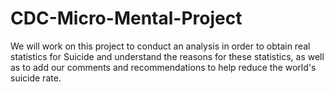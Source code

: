 # CDC-Micro-Mental-Project
We will work on this project to conduct an analysis in order to obtain real statistics for Suicide and understand the reasons for these statistics, as well as to add our comments and recommendations to help reduce the world's suicide rate.
